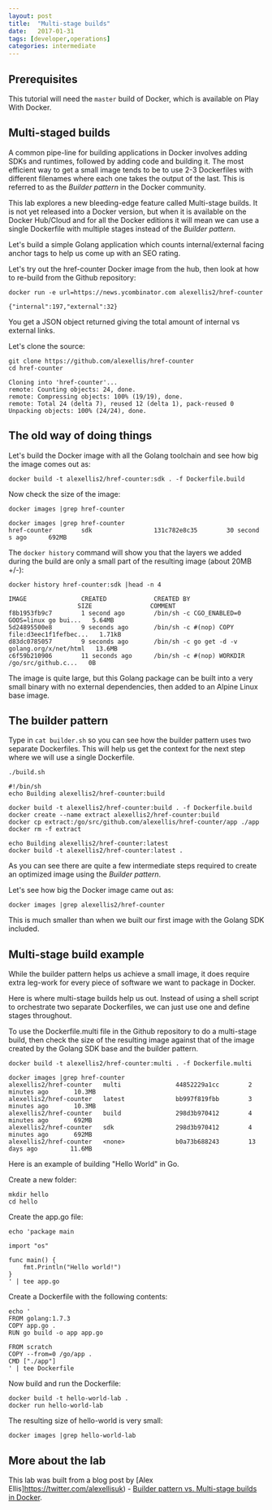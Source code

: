 ```yaml
---
layout: post
title:  "Multi-stage builds"
date:   2017-01-31
tags: [developer,operations]
categories: intermediate
---
```

## Prerequisites
This tutorial will need the `master` build of Docker, which is available on Play With Docker. 

## Multi-staged builds

A common pipe-line for building applications in Docker involves adding SDKs and runtimes, followed by adding code and building it. The most efficient way to get a small image tends to be to use 2-3 Dockerfiles with different filenames where each one takes the output of the last. This is referred to as the *Builder pattern* in the Docker community.

This lab explores a new bleeding-edge feature called Multi-stage builds. It is not yet released into a Docker version, but when it is available on the Docker Hub/Cloud and for all the Docker editions it will mean we can use a single Dockerfile with multiple stages instead of the *Builder pattern*.

Let's build a simple Golang application which counts internal/external facing anchor tags to help us come up with an SEO rating.

Let's try out the href-counter Docker image from the hub, then look at how to re-build from the Github repository:

```.term1
docker run -e url=https://news.ycombinator.com alexellis2/href-counter
```
```
{"internal":197,"external":32}
```

You get a JSON object returned giving the total amount of internal vs external links.

Let's clone the source:

```.term1
git clone https://github.com/alexellis/href-counter
cd href-counter
```
```
Cloning into 'href-counter'...
remote: Counting objects: 24, done.
remote: Compressing objects: 100% (19/19), done.
remote: Total 24 (delta 7), reused 12 (delta 1), pack-reused 0
Unpacking objects: 100% (24/24), done.
```

## The old way of doing things

Let's build the Docker image with all the Golang toolchain and see how big the image comes out as:

```.term1
docker build -t alexellis2/href-counter:sdk . -f Dockerfile.build
```

Now check the size of the image:

```.term1
docker images |grep href-counter
```
```
docker images |grep href-counter
href-counter        sdk                 131c782e8c35        30 second
s ago      692MB
```

The `docker history` command will show you that the layers we added during the build are only a small part of the resulting image (about 20MB +/-):

```.term1
docker history href-counter:sdk |head -n 4
```
```
IMAGE               CREATED             CREATED BY
                   SIZE                COMMENT
f8b1953fb9c7        1 second ago        /bin/sh -c CGO_ENABLED=0 GOOS=linux go bui...   5.64MB
5d24895500e8        9 seconds ago       /bin/sh -c #(nop) COPY file:d3eec1f1fefbec...   1.71kB
d83dc0785057        9 seconds ago       /bin/sh -c go get -d -v golang.org/x/net/html   13.6MB
c6f59b210906        11 seconds ago      /bin/sh -c #(nop) WORKDIR /go/src/github.c...   0B
```

The image is quite large, but this Golang package can be built into a very small binary with no external dependencies, then added to an Alpine Linux base image.

## The builder pattern

Type in `cat builder.sh` so you can see how the builder pattern uses two separate Dockerfiles. This will help us get the context for the next step where we will use a single Dockerfile.

```.term1
./build.sh
```
```
#!/bin/sh
echo Building alexellis2/href-counter:build

docker build -t alexellis2/href-counter:build . -f Dockerfile.build
docker create --name extract alexellis2/href-counter:build
docker cp extract:/go/src/github.com/alexellis/href-counter/app ./app
docker rm -f extract

echo Building alexellis2/href-counter:latest
docker build -t alexellis2/href-counter:latest .
```

As you can see there are quite a few intermediate steps required to create an optimized image using the *Builder pattern*.

Let's see how big the Docker image came out as:

```.term1
docker images |grep alexellis2/href-counter
```

This is much smaller than when we built our first image with the Golang SDK included.

## Multi-stage build example

While the builder pattern helps us achieve a small image, it does require extra leg-work for every piece of software we want to package in Docker.

Here is where multi-stage builds help us out. Instead of using a shell script to orchestrate two separate Dockerfiles, we can just use one and define stages throughout.

To use the Dockerfile.multi file in the Github repository to do a multi-stage build, then check the size of the resulting image against that of the image created by the Golang SDK base and the builder pattern.

```.term1
docker build -t alexellis2/href-counter:multi . -f Dockerfile.multi
```
```
docker images |grep href-counter
alexellis2/href-counter   multi               44852229a1cc        2 minutes ago       10.3MB
alexellis2/href-counter   latest              bb997f819fbb        3 minutes ago       10.3MB
alexellis2/href-counter   build               298d3b970412        4 minutes ago       692MB
alexellis2/href-counter   sdk                 298d3b970412        4 minutes ago       692MB
alexellis2/href-counter   <none>              b0a73b688243        13 days ago         11.6MB
```

Here is an example of building "Hello World" in Go.

Create a new folder:
```.term1
mkdir hello
cd hello
```

Create the app.go file:

```.term1
echo 'package main

import "os"

func main() {
    fmt.Println("Hello world!")
}
' | tee app.go
```

Create a Dockerfile with the following contents:

```.term1
echo '
FROM golang:1.7.3
COPY app.go .
RUN go build -o app app.go

FROM scratch
COPY --from=0 /go/app .
CMD ["./app"]
' | tee Dockerfile
```

Now build and run the Dockerfile:

```.term1
docker build -t hello-world-lab .
docker run hello-world-lab
```

The resulting size of hello-world is very small:

```.term1
docker images |grep hello-world-lab
```

## More about the lab

This lab was built from a blog post by [Alex Ellis]https://twitter.com/alexellisuk) - [Builder pattern vs. Multi-stage builds in Docker](http://blog.alexellis.io/mutli-stage-docker-builds/).

